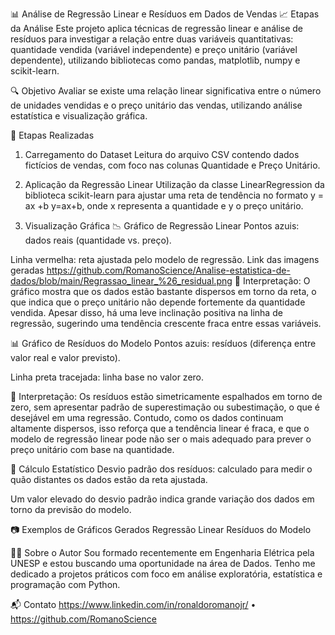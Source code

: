 📊 Análise de Regressão Linear e Resíduos em Dados de Vendas
📈 Etapas da Análise
Este projeto aplica técnicas de regressão linear e análise de resíduos para investigar a relação entre duas variáveis quantitativas: quantidade vendida (variável independente) e preço unitário (variável dependente), utilizando bibliotecas como pandas, matplotlib, numpy e scikit-learn.

🔍 Objetivo
Avaliar se existe uma relação linear significativa entre o número de unidades vendidas e o preço unitário das vendas, utilizando análise estatística e visualização gráfica.

📁 Etapas Realizadas
1. Carregamento do Dataset
Leitura do arquivo CSV contendo dados fictícios de vendas, com foco nas colunas Quantidade e Preço Unitário.

2. Aplicação da Regressão Linear
Utilização da classe LinearRegression da biblioteca scikit-learn para ajustar uma reta de tendência no formato 
y = ax +b
y=ax+b, onde x representa a quantidade e y o preço unitário.

3. Visualização Gráfica
📉 Gráfico de Regressão Linear
Pontos azuis: dados reais (quantidade vs. preço).

Linha vermelha: reta ajustada pelo modelo de regressão.
Link das imagens geradas
https://github.com/RomanoScience/Analise-estatistica-de-dados/blob/main/Regrassao_linear_%26_residual.png
🧐 Interpretação:
O gráfico mostra que os dados estão bastante dispersos em torno da reta, o que indica que o preço unitário não depende fortemente da quantidade vendida.
Apesar disso, há uma leve inclinação positiva na linha de regressão, sugerindo uma tendência crescente fraca entre essas variáveis.

📊 Gráfico de Resíduos do Modelo
Pontos azuis: resíduos (diferença entre valor real e valor previsto).

Linha preta tracejada: linha base no valor zero.

🧠 Interpretação:
Os resíduos estão simetricamente espalhados em torno de zero, sem apresentar padrão de superestimação ou subestimação, o que é desejável em uma regressão.
Contudo, como os dados continuam altamente dispersos, isso reforça que a tendência linear é fraca, e que o modelo de regressão linear pode não ser o mais adequado para prever o preço unitário com base na quantidade.

🧮 Cálculo Estatístico
Desvio padrão dos resíduos: calculado para medir o quão distantes os dados estão da reta ajustada.

Um valor elevado do desvio padrão indica grande variação dos dados em torno da previsão do modelo.

📷 Exemplos de Gráficos Gerados
Regressão Linear	Resíduos do Modelo

👨‍🎓 Sobre o Autor
Sou formado recentemente em Engenharia Elétrica pela UNESP e estou buscando uma oportunidade na área de Dados.
Tenho me dedicado a projetos práticos com foco em análise exploratória, estatística e programação com Python.

📬 Contato
https://www.linkedin.com/in/ronaldoromanojr/ • https://github.com/RomanoScience 
